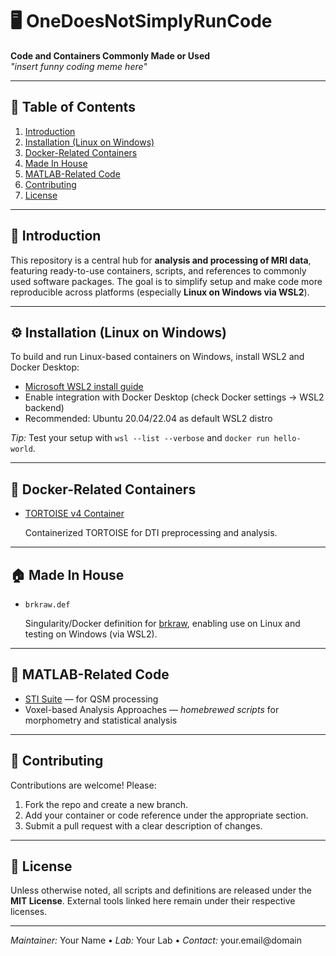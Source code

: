 <!-- README for OneDoesNotSimplyRunCode -->

<h1 id="title">🖥️ OneDoesNotSimplyRunCode</h1>

<p>
<strong>Code and Containers Commonly Made or Used</strong><br/>
<em>"insert funny coding meme here"</em>
</p>

<hr/>

<nav>
  <h2>📑 Table of Contents</h2>
  <ol>
    <li><a href="#intro">Introduction</a></li>
    <li><a href="#installation">Installation (Linux on Windows)</a></li>
    <li><a href="#docker-containers">Docker-Related Containers</a></li>
    <li><a href="#in-house">Made In House</a></li>
    <li><a href="#matlab-code">MATLAB-Related Code</a></li>
    <li><a href="#contributing">Contributing</a></li>
    <li><a href="#license">License</a></li>
  </ol>
</nav>

<hr/>

<h2 id="intro">📖 Introduction</h2>
<p>
This repository is a central hub for <strong>analysis and processing of MRI data</strong>, featuring 
ready-to-use containers, scripts, and references to commonly used software packages. 
The goal is to simplify setup and make code more reproducible across platforms 
(especially <strong>Linux on Windows via WSL2</strong>).
</p>

<hr/>

<h2 id="installation">⚙️ Installation (Linux on Windows)</h2>
<p>
To build and run Linux-based containers on Windows, install WSL2 and Docker Desktop:
</p>
<ul>
  <li><a href="https://learn.microsoft.com/en-us/windows/wsl/install">Microsoft WSL2 install guide</a></li>
  <li>Enable integration with Docker Desktop (check Docker settings → WSL2 backend)</li>
  <li>Recommended: Ubuntu 20.04/22.04 as default WSL2 distro</li>
</ul>

<p><em>Tip:</em> Test your setup with <code>wsl --list --verbose</code> and <code>docker run hello-world</code>.</p>

<hr/>

<h2 id="docker-containers">🐳 Docker-Related Containers</h2>
<ul>
  <li>
    <a href="https://github.com/QMICodeBase/TORTOISEV4?tab=readme-ov-file">TORTOISE v4 Container</a>  
    <p>
    Containerized TORTOISE for DTI preprocessing and analysis.
    </p>
  </li>
</ul>

<hr/>

<h2 id="in-house">🏠 Made In House</h2>
<ul>
  <li>
    <code>brkraw.def</code>  
    <p>
    Singularity/Docker definition for <a href="https://github.com/neurolabusc/brkraw">brkraw</a>, 
    enabling use on Linux and testing on Windows (via WSL2).  
    </p>
  </li>
</ul>

<hr/>

<h2 id="matlab-code">🧮 MATLAB-Related Code</h2>
<ul>
  <li>
    <a href="https://people.eecs.berkeley.edu/~chunlei.liu/software.html">STI Suite</a> — for QSM processing
  </li>
  <li>
    Voxel-based Analysis Approaches — <em>homebrewed scripts</em> for morphometry and statistical analysis
  </li>
</ul>

<hr/>

<h2 id="contributing">🤝 Contributing</h2>
<p>
Contributions are welcome! Please:
</p>
<ol>
  <li>Fork the repo and create a new branch.</li>
  <li>Add your container or code reference under the appropriate section.</li>
  <li>Submit a pull request with a clear description of changes.</li>
</ol>

<hr/>

<h2 id="license">📄 License</h2>
<p>
Unless otherwise noted, all scripts and definitions are released under the <strong>MIT License</strong>.
External tools linked here remain under their respective licenses.
</p>

<hr/>

<footer>
  <p><em>Maintainer:</em> Your Name • <em>Lab:</em> Your Lab • <em>Contact:</em> your.email@domain</p>
</footer>
